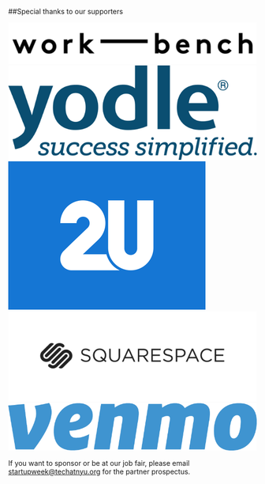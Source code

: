 ##Special thanks to our supporters

<img src="/lib/logos/work-bench.png" class="two-n-plus-oneth" /><img src="/lib/logos/yodle.png" class="two-n-plus-oneth" /><img src="/lib/logos/2u.png" class="two-n-plus-oneth" /><img src="/lib/logos/squarespace.png" class="two-n-plus-oneth" /><img src="/lib/logos/venmo.png" class="two-n-plus-oneth" />

If you want to sponsor or be at our job fair, please email [startupweek@techatnyu.org](mailto:startupweek@@techatnyu.org) for the partner prospectus.
